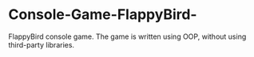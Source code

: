 # Console-Game-FlappyBird-
FlappyBird console game. The game is written using OOP, without using third-party libraries.
